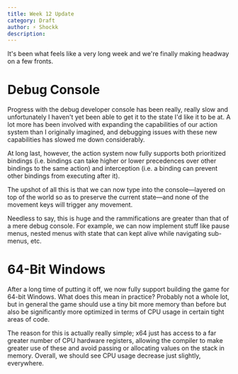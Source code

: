 ```yaml
---
title: Week 12 Update
category: Draft
author: ⚡ Shockk
description: 
---
```


It's been what feels like a very long week and we're finally making headway on a few fronts.

# Debug Console

Progress with the debug developer console has been really, really slow and unfortunately I haven't yet been able to get it to the state I'd like it to be at. A lot more has been involved with expanding the capabilities of our action system than I originally imagined, and debugging issues with these new capabilities has slowed me down considerably.

At long last, however, the action system now fully supports both prioritized bindings (i.e. bindings can take higher or lower precedences over other bindings to the same action) and interception (i.e. a binding can prevent other bindings from executing after it).

The upshot of all this is that we can now type into the console—layered on top of the world so as to preserve the current state—and none of the movement keys will trigger any movement.

Needless to say, this is huge and the rammifications are greater than that of a mere debug console. For example, we can now implement stuff like pause menus, nested menus with state that can kept alive while navigating sub-menus, etc.

# 64-Bit Windows

After a long time of putting it off, we now fully support building the game for 64-bit Windows. What does this mean in practice? Probably not a whole lot, but in general the game should use a tiny bit more memory than before but also be significantly more optimized in terms of CPU usage in certain tight areas of code.

The reason for this is actually really simple; x64 just has access  to a far greater number of CPU hardware registers, allowing the compiler to make greater use of these and avoid passing or allocating values on the stack in memory. Overall, we should see CPU usage decrease just slightly, everywhere.
